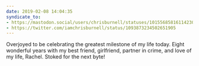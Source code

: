 ```yaml
---
date: 2019-02-08 14:04:35
syndicate_to:
- https://mastodon.social/users/chrisburnell/statuses/101556858161142303
- https://twitter.com/iamchrisburnell/status/1093873234502651905
---
```


Overjoyed to be celebrating the greatest milestone of my life today. Eight wonderful years with my best friend, girlfriend, partner in crime, and love of my life, Rachel. Stoked for the next byte! 
